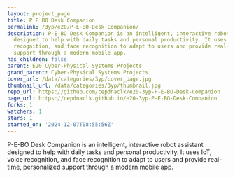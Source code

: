 ```yaml
---
layout: project_page
title: P E BO Desk Companion
permalink: /3yp/e20/P-E-BO-Desk-Companion/
description: P-E-BO Desk Companion is an intelligent, interactive robot assistant
  designed to help with daily tasks and personal productivity. It uses IoT, voice
  recognition, and face recognition to adapt to users and provide real-time, personalized
  support through a modern mobile app.
has_children: false
parent: E20 Cyber-Physical Systems Projects
grand_parent: Cyber-Physical Systems Projects
cover_url: /data/categories/3yp/cover_page.jpg
thumbnail_url: /data/categories/3yp/thumbnail.jpg
repo_url: https://github.com/cepdnaclk/e20-3yp-P-E-BO-Desk-Companion
page_url: https://cepdnaclk.github.io/e20-3yp-P-E-BO-Desk-Companion
forks: 1
watchers: 1
stars: 1
started_on: '2024-12-07T08:55:56Z'
---
```


P-E-BO Desk Companion is an intelligent, interactive robot assistant designed to help with daily tasks and personal productivity. It uses IoT, voice recognition, and face recognition to adapt to users and provide real-time, personalized support through a modern mobile app.